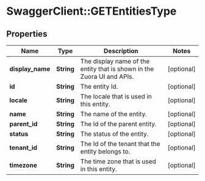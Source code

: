 # SwaggerClient::GETEntitiesType

## Properties
Name | Type | Description | Notes
------------ | ------------- | ------------- | -------------
**display_name** | **String** | The display name of the entity that is shown in the Zuora UI and APIs.  | [optional] 
**id** | **String** | The entity Id.  | [optional] 
**locale** | **String** | The locale that is used in this entity.  | [optional] 
**name** | **String** | The name of the entity.  | [optional] 
**parent_id** | **String** | The Id of the parent entity.  | [optional] 
**status** | **String** | The status of the entity.  | [optional] 
**tenant_id** | **String** | The Id of the tenant that the entity belongs to.  | [optional] 
**timezone** | **String** | The time zone that is used in this entity.  | [optional] 


